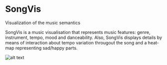 # SongVis
Visualization of the music semantics

SongVis is a music visualisation that represents music features: genre, instrument, tempo, mood and danceability. Also, SongVis displays details by means of interaction about tempo variation througout the song and a heat-map representing sad/happy parts.

![alt text](https://www.musicvis.info/songvis/fig01.png)